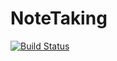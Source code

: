 # NoteTaking
[![Build Status](https://app.bitrise.io/app/170c6fc0f4d798ba/status.svg?token=Cx8UYpghueZ5uHT1a_w5ag)](https://app.bitrise.io/app/170c6fc0f4d798ba)
 

